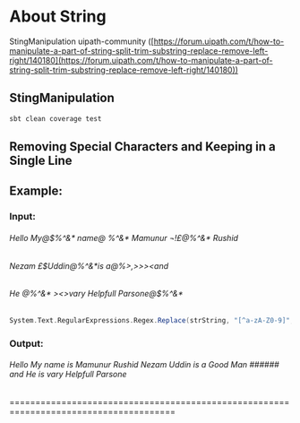 # About String<a id="sec-3" name="sec-3"></a>


StingManipulation uipath-community  ([https://forum.uipath.com/t/how-to-manipulate-a-part-of-string-split-trim-substring-replace-remove-left-right/140180](https://forum.uipath.com/t/how-to-manipulate-a-part-of-string-split-trim-substring-replace-remove-left-right/140180))

## StingManipulation 

```sh
sbt clean coverage test
```

## Removing Special Characters and Keeping in a Single Line

## Example:

### Input:
###### Hello My@$%^&*               name@                              $%^&* is@$%^&* Mamunur ¬!£$@$%^&* Rushid
###### Nezam £$$Uddin @$%^&*is 			a@$%^&* Good %^$%>,><Man >>><and 
###### He @$%^&* is@$%^&*  ><>vary Helpfull Parsone@$%^&*


```scala
System.Text.RegularExpressions.Regex.Replace(strString, "[^a-zA-Z0-9]", " ")
```
### Output: 
###### Hello My                     name                                     is       Mamunur            Rushid Nezam    Uddin       is    a       Good         Man     ###### and  He        is           vary Helpfull Parsone

======================================================================================

